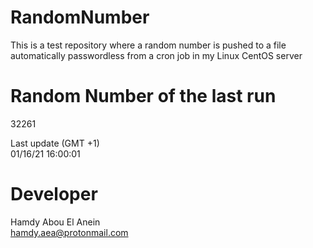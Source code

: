 # RandomNumber    
This is a test repository where a random number is pushed to a file automatically passwordless from a cron job in my Linux CentOS server    
# Random Number of the last run   
32261
      
Last update (GMT +1)    
01/16/21 16:00:01
# Developer    
Hamdy Abou El Anein   
hamdy.aea@protonmail.com
